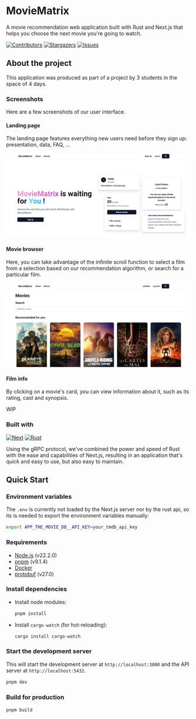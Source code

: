 # MovieMatrix

A movie recommendation web application built with Rust and Next.js that helps you choose the next movie you're going to watch.

[![Contributors][contributors-shield]][contributors-url]
[![Stargazers][stars-shield]][stars-url]
[![Issues][issues-shield]][issues-url]

## About the project

This application was produced as part of a project by 3 students in the space of 4 days.

### Screenshots

Here are a few screenshots of our user interface.

#### Landing page

The landing page features everything new users need before they sign up: presentation, data, FAQ, ...

![Landing page](./.github/images/landing.webp)

#### Movie browser

Here, you can take advantage of the infinite scroll function to select a film from a selection based on our recommendation algorithm, or search for a particular film.

![Movie Browser](./.github/images/movie_browser.webp)

#### Film info

By clicking on a movie's card, you can view information about it, such as its rating, cast and synopsis.

WIP

### Built with

[![Next][Next.js]][Next-url]
[![Rust][Rust]][Rust-url]

Using the gRPC protocol, we've combined the power and speed of Rust with the ease and capabilities of Next.js, resulting in an application that's quick and easy to use, but also easy to maintain.

## Quick Start

### Environment variables

The `.env` is currently not loaded by the Next.js server nor by the rust api, so its is needed to export the environment variables manually:

```bash
export APP_THE_MOVIE_DB__API_KEY=your_tmdb_api_key
```

### Requirements

-   [Node.js](https://nodejs.org/en/) (v22.2.0)
-   [pnpm](https://pnpm.io/) (v9.1.4)
-   [Docker](https://www.docker.com/)
-   [protobuf](https://protobuf.dev/) (v27.0)

### Install dependencies

-   Install node modules:

    ```bash
    pnpm install
    ```

-   Install `cargo-watch` (for hot-reloading):

    ```bash
    cargo install cargo-watch
    ```

### Start the development server

This will start the development server at `http://localhost:3000` and the API server at `http://localhost:5432`.

```bash
pnpm dev
```

### Build for production

```bash
pnpm build
```

[contributors-shield]: https://img.shields.io/github/contributors/mathisbot/movie-matrix.svg?style=for-the-badge
[contributors-url]: https://github.com/mathisbot/movie-matrix/graphs/contributors
[stars-shield]: https://img.shields.io/github/stars/mathisbot/movie-matrix.svg?style=for-the-badge
[stars-url]: https://github.com/mathisbot/movie-matrix/stargazers
[issues-shield]: https://img.shields.io/github/issues/mathisbot/movie-matrix.svg?style=for-the-badge
[issues-url]: https://github.com/mathisbot/movie-matrix/issues
[Next.js]: https://img.shields.io/badge/next.js-000000?style=for-the-badge&logo=nextdotjs&logoColor=white
[Rust]: https://img.shields.io/badge/Rust-%23000000.svg?style=for-the-badge&logo=rust&logoColor=white
[Next-url]: https://nextjs.org/
[Rust-url]: https://rust-lang.org/
